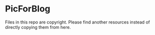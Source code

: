 # PicForBlog

Files in this repo are copyright. Please find another resources instead of directly copying them from here.
